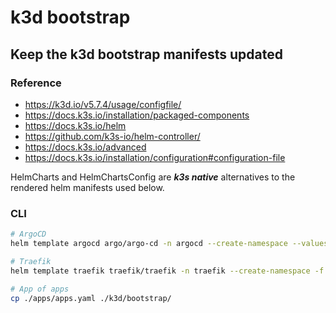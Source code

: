 # k3d bootstrap

## Keep the k3d bootstrap manifests updated

### Reference

- <https://k3d.io/v5.7.4/usage/configfile/>
- <https://docs.k3s.io/installation/packaged-components>
- <https://docs.k3s.io/helm>
- <https://github.com/k3s-io/helm-controller/>
- <https://docs.k3s.io/advanced>
- <https://docs.k3s.io/installation/configuration#configuration-file>

HelmCharts and HelmChartsConfig are *__k3s native__* alternatives to the rendered helm manifests used below.

### CLI

```sh
# ArgoCD
helm template argocd argo/argo-cd -n argocd --create-namespace --values argocd/values.yaml > k3d/bootstrap/argocd-manifests.yaml

# Traefik
helm template traefik traefik/traefik -n traefik --create-namespace -f ./traefik/values.yaml > k3d/bootstrap/traefik-manifests.yaml

# App of apps
cp ./apps/apps.yaml ./k3d/bootstrap/
```
